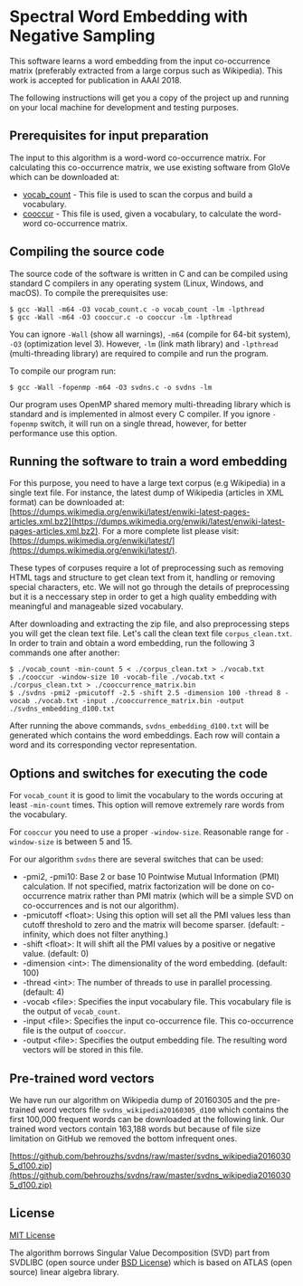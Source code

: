 # Spectral Word Embedding with Negative Sampling

This software learns a word embedding from the input co-occurrence matrix (preferably extracted from a large corpus such as Wikipedia). This work is accepted for publication in AAAI 2018.

The following instructions will get you a copy of the project up and running on your local machine for development and testing purposes.

## Prerequisites for input preparation

The input to this algorithm is a word-word co-occurrence matrix. For calculating this co-occurrence matrix, we use existing software from GloVe which can be downloaded at:

* [vocab_count](https://github.com/stanfordnlp/GloVe/blob/master/src/vocab_count.c) - This file is used to scan the corpus and build a vocabulary.
* [cooccur](https://github.com/stanfordnlp/GloVe/blob/master/src/cooccur.c) - This file is used, given a vocabulary, to calculate the word-word co-occurrence matrix.

## Compiling the source code

The source code of the software is written in C and can be compiled using standard C compilers in any operating system (Linux, Windows, and macOS). To compile the prerequisites use:

```
$ gcc -Wall -m64 -O3 vocab_count.c -o vocab_count -lm -lpthread
$ gcc -Wall -m64 -O3 cooccur.c -o cooccur -lm -lpthread
```

You can ignore `-Wall` (show all warnings), `-m64` (compile for 64-bit system), `-O3` (optimization level 3). However, `-lm` (link math library) and `-lpthread` (multi-threading library) are required to compile and run the program.

To compile our program run:

```
$ gcc -Wall -fopenmp -m64 -O3 svdns.c -o svdns -lm
```

Our program uses OpenMP shared memory multi-threading library which is standard and is implemented in almost every C compiler. If you ignore `-fopenmp` switch, it will run on a single thread, however, for better performance use this option.

## Running the software to train a word embedding

For this purpose, you need to have a large text corpus (e.g Wikipedia) in a single text file. For instance, the latest dump of Wikipedia (articles in XML format) can be downloaded at: [https://dumps.wikimedia.org/enwiki/latest/enwiki-latest-pages-articles.xml.bz2](https://dumps.wikimedia.org/enwiki/latest/enwiki-latest-pages-articles.xml.bz2). For a more complete list please visit: [https://dumps.wikimedia.org/enwiki/latest/](https://dumps.wikimedia.org/enwiki/latest/).

These types of corpuses require a lot of preprocessing such as removing HTML tags and structure to get clean text from it, handling or removing special characters, etc. We will not go through the details of preprocessing but it is a neccessary step in order to get a high quality embedding with meaningful and manageable sized vocabulary.

After downloading and extracting the zip file, and also preprocessing steps you will get the clean text file. Let's call the clean text file `corpus_clean.txt`. In order to train and obtain a word embedding, run the following 3 commands one after another:

```
$ ./vocab_count -min-count 5 < ./corpus_clean.txt > ./vocab.txt
$ ./cooccur -window-size 10 -vocab-file ./vocab.txt < ./corpus_clean.txt > ./cooccurrence_matrix.bin
$ ./svdns -pmi2 -pmicutoff -2.5 -shift 2.5 -dimension 100 -thread 8 -vocab ./vocab.txt -input ./cooccurrence_matrix.bin -output ./svdns_embedding_d100.txt
```

After running the above commands, `svdns_embedding_d100.txt` will be generated which contains the word embeddings. Each row will contain a word and its corresponding vector representation.

## Options and switches for executing the code

For `vocab_count` it is good to limit the vocabulary to the words occuring at least `-min-count` times. This option will remove extremely rare words from the vocabulary.

For `cooccur` you need to use a proper `-window-size`. Reasonable range for `-window-size` is between 5 and 15.

For our algorithm `svdns` there are several switches that can be used:

* -pmi2, -pmi10: Base 2 or base 10 Pointwise Mutual Information (PMI) calculation. If not specified, matrix factorization will be done on co-occurrence matrix rather than PMI matrix (which will be a simple SVD on co-occurrences and is not our algorithm).
* -pmicutoff \<float\>: Using this option will set all the PMI values less than cutoff threshold to zero and the matrix will become sparser. (default: -infinity, which does not filter anything.)
* -shift \<float\>: It will shift all the PMI values by a positive or negative value. (default: 0)
* -dimension \<int\>: The dimensionality of the word embedding. (default: 100)
* -thread \<int\>: The number of threads to use in parallel processing. (default: 4)
* -vocab \<file\>: Specifies the input vocabulary file. This vocabulary file is the output of `vocab_count`.
* -input \<file\>: Specifies the input co-occurrence file. This co-occurrence file is the output of `cooccur`.
* -output \<file\>: Specifies the output embedding file. The resulting word vectors will be stored in this file.

## Pre-trained word vectors

We have run our algorithm on Wikipedia dump of 20160305 and the pre-trained word vectors file `svdns_wikipedia20160305_d100` which contains the first 100,000 frequent words can be downloaded at the following link. Our trained word vectors contain 163,188 words but because of file size limitation on GitHub we removed the bottom infrequent ones.

[https://github.com/behrouzhs/svdns/raw/master/svdns_wikipedia20160305_d100.zip](https://github.com/behrouzhs/svdns/raw/master/svdns_wikipedia20160305_d100.zip)

## License

[MIT License](https://opensource.org/licenses/MIT)

The algorithm borrows Singular Value Decomposition (SVD) part from SVDLIBC (open source under [BSD License](https://tedlab.mit.edu/~dr/SVDLIBC/license.html)) which is based on ATLAS (open source) linear algebra library.

